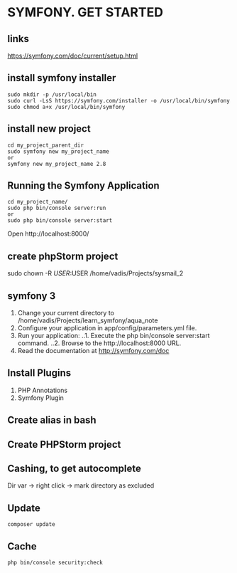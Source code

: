 # SYMFONY. GET STARTED
## links
https://symfony.com/doc/current/setup.html

## install symfony installer 
``` 
sudo mkdir -p /usr/local/bin
sudo curl -LsS https://symfony.com/installer -o /usr/local/bin/symfony
sudo chmod a+x /usr/local/bin/symfony
``` 
## install new project
```
cd my_project_parent_dir
sudo symfony new my_project_name
or
symfony new my_project_name 2.8
```

## Running the Symfony Application
```   
cd my_project_name/
sudo php bin/console server:run
or
sudo php bin/console server:start
```   
Open http://localhost:8000/

## create phpStorm project
sudo chown -R $USER:$USER /home/vadis/Projects/sysmail_2

## symfony 3
1. Change your current directory to /home/vadis/Projects/learn_symfony/aqua_note
2. Configure your application in app/config/parameters.yml file.
3. Run your application:
..1. Execute the php bin/console server:start command.
..2. Browse to the http://localhost:8000 URL.
4. Read the documentation at http://symfony.com/doc

## Install Plugins
1. PHP Annotations
2. Symfony Plugin

## Create alias in bash

## Create PHPStorm project

## Cashing, to get autocomplete
Dir var -> right click -> mark directory as excluded

## Update
```
composer update
```

## Cache
```
php bin/console security:check
```

